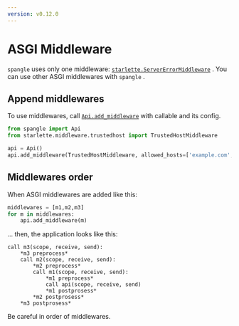 ```yaml
---
version: v0.12.0
---
```


# ASGI Middleware

`spangle` uses only one middleware: [`starlette.ServerErrorMiddleware`](https://github.com/encode/starlette/blob/master/starlette/middleware/errors.py) . You can use other ASGI middlewares with `spangle` .

## Append middlewares

To use middlewares, call [`Api.add_middleware`](../api/api-py.md#Api.add_middleware) with callable and its config.

```python
from spangle import Api
from starlette.middleware.trustedhost import TrustedHostMiddleware

api = Api()
api.add_middleware(TrustedHostMiddleware, allowed_hosts=['example.com', '*.example.com'])

```

## Middlewares order

When ASGI middlewares are added like this:

```python
middlewares = [m1,m2,m3]
for m in middlewares:
    api.add_middleware(m)

```

... then, the application looks like this:

```
call m3(scope, receive, send):
    *m3 preprocess*
    call m2(scope, receive, send):
        *m2 preprocess*
        call m1(scope, receive, send):
            *m1 preprocess*
            call api(scope, receive, send)
            *m1 postprosess*
        *m2 postprosess*
    *m3 postprosess*
```

Be careful in order of middlewares.
